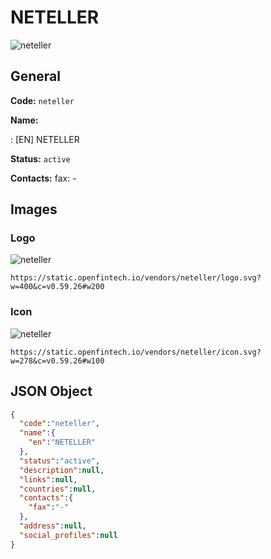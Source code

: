 
# NETELLER 
![neteller](https://static.openfintech.io/vendors/neteller/logo.svg?w=400&c=v0.59.26#w200)  

## General 
 
**Code:** `neteller` 
 
**Name:** 
 
:	[EN] NETELLER 
 
**Status:** `active` 
 
**Contacts:** 
fax: -
## Images 

### Logo 
 
![neteller](https://static.openfintech.io/vendors/neteller/logo.svg?w=400&c=v0.59.26#w200)  

```
https://static.openfintech.io/vendors/neteller/logo.svg?w=400&c=v0.59.26#w200
```  

### Icon 
 
![neteller](https://static.openfintech.io/vendors/neteller/icon.svg?w=278&c=v0.59.26#w100)  

```
https://static.openfintech.io/vendors/neteller/icon.svg?w=278&c=v0.59.26#w100
```  

## JSON Object 

```json
{
  "code":"neteller",
  "name":{
    "en":"NETELLER"
  },
  "status":"active",
  "description":null,
  "links":null,
  "countries":null,
  "contacts":{
    "fax":"-"
  },
  "address":null,
  "social_profiles":null
}
```  
